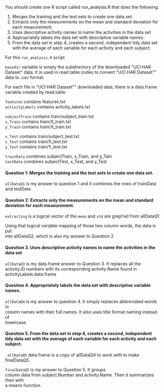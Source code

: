  You should create one R script called run_analysis.R that does the following.

 1. Merges the training and the test sets to create one data set.
 2. Extracts only the measurements on the mean and standard deviation for each 
    measurement.
 3. Uses descriptive activity names to name the activities in the data set
 4. Appropriately labels the data set with descriptive variable names.
 5. From the data set in step 4, creates a second, independent tidy data set 
   with the average of each variable for each activity and each subject.

 For this `run_analysis.R` script

 `basedir` variable is simply the subdirectory of the downloaded 
 "UCI HAR Dataset" data. It is used in read.table codes to convert 
 "UCI HAR Dataset"" data to .csv format.

 For each file in "UCI HAR Dataset"" downloaded data, there is a data.frame
 variable created by read.table

 `features` contains features.txt  
 `activityLabels` contains activity_labels.txt  
  
 `subjectTrain` contains train/subject_train.txt  
 `x_Train` contains train/X_train.txt  
 `y_Train` contains train/X_train.txt  
  
 `x_Test` contains train/subject_test.txt  
 `x_Test` contains train/X_test.txt  
 `y_Test` contains train/Y_test.txt  
  
 `trainData` combines subjectTrain, x_Train, and y_Tain  
 `testData` combines subjectTest, x_Test, and y_Test  
  
  
#### **Question 1: Merges the training and the test sets to create one data set.**   
   
`allDataQ1` is my answer to question 1 and it combines the rows of trainData and testData  
  
#### **Question 2: Extracts only the measurements on the mean and standard deviation for each measurement.**  
  
 `extracting` is a logical vector of the `mean` and `std` are grepl'ed from allDataQ1  
  
 Using that logical variable mapping of those two column words, the data is put   
 into allDataQ2, which is also my answer to Question 2  
  
#### **Question 3. Uses descriptive activity names to name the activities in the data set**  
  
 `allDataQ3` is my data.frame answer to Question 3. It replaces all the   
 activity.ID numbers with its corresponding activity.Name found in   
 activityLabels data.frame  
  
  
#### **Question 4. Appropriately labels the data set with descriptive variable names.**  
  
 `allDataQ4` is my answer to question 4. It simply replaces abbreviated words in   
 column names with their full names. It also uses title format naming instead of   
 lowercase.  
   
   
#### **Question 5. From the data set in step 4, creates a second, independent tidy data set with the average of each variable for each activity and each subject.**
    
` allDataQ5` data.frame is a copy of allDataQ4 to work with to make  
 finalDataQ5.  
   
 `finalDataQ5` is my answer to Question 5. It groups   
 column data from subject.Number and activity.Name. Then it summarizes then with  
 a means function.  
